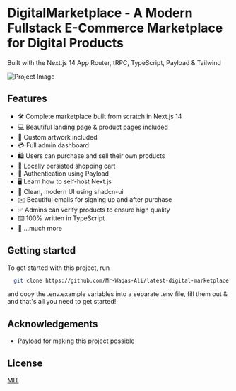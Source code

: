 # DigitalMarketplace - A Modern Fullstack E-Commerce Marketplace for Digital Products

Built with the Next.js 14 App Router, tRPC, TypeScript, Payload & Tailwind

![Project Image](https://github.com/Mr-Waqas-Ali/latest-digital-marketplace/public/thumbnail.jpg)

## Features

- 🛠️ Complete marketplace built from scratch in Next.js 14
- 💻 Beautiful landing page & product pages included
- 🎨 Custom artwork included
- 💳 Full admin dashboard
- 🛍️ Users can purchase and sell their own products
- 🛒 Locally persisted shopping cart
- 🔑 Authentication using Payload
- 🖥️ Learn how to self-host Next.js
- 🌟 Clean, modern UI using shadcn-ui
- ✉️ Beautiful emails for signing up and after purchase
- ✅ Admins can verify products to ensure high quality
- ⌨️ 100% written in TypeScript
- 🎁 ...much more

## Getting started

To get started with this project, run

```bash
  git clone https://github.com/Mr-Waqas-Ali/latest-digital-marketplace
```

and copy the .env.example variables into a separate .env file, fill them out & and that's all you need to get started!


## Acknowledgements

- [Payload](https://payloadcms.com/) for making this project possible

## License

[MIT](https://choosealicense.com/licenses/mit/)
